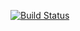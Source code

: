 [![Build Status](https://travis-ci.org/jieryn/javaee-example.png?branch=master)](https://travis-ci.org/jieryn/javaee-example)
